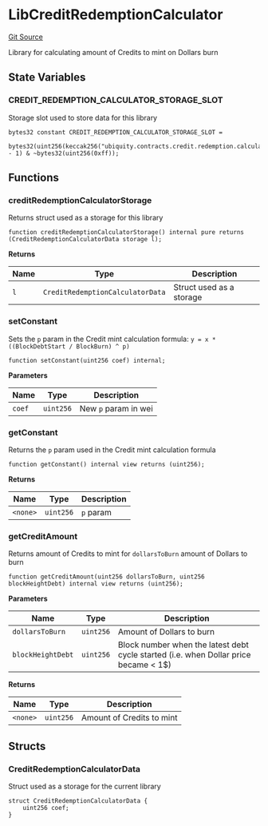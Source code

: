 # LibCreditRedemptionCalculator
[Git Source](https://github.com/ubiquity/ubiquity-dollar/blob/565aaa6bed7cb481fd57c9fc6a7b1052ff2aa816/src/dollar/libraries/LibCreditRedemptionCalculator.sol)

Library for calculating amount of Credits to mint on Dollars burn


## State Variables
### CREDIT_REDEMPTION_CALCULATOR_STORAGE_SLOT
Storage slot used to store data for this library


```solidity
bytes32 constant CREDIT_REDEMPTION_CALCULATOR_STORAGE_SLOT =
    bytes32(uint256(keccak256("ubiquity.contracts.credit.redemption.calculator.storage")) - 1) & ~bytes32(uint256(0xff));
```


## Functions
### creditRedemptionCalculatorStorage

Returns struct used as a storage for this library


```solidity
function creditRedemptionCalculatorStorage() internal pure returns (CreditRedemptionCalculatorData storage l);
```
**Returns**

|Name|Type|Description|
|----|----|-----------|
|`l`|`CreditRedemptionCalculatorData`|Struct used as a storage|


### setConstant

Sets the `p` param in the Credit mint calculation formula:
`y = x * ((BlockDebtStart / BlockBurn) ^ p)`


```solidity
function setConstant(uint256 coef) internal;
```
**Parameters**

|Name|Type|Description|
|----|----|-----------|
|`coef`|`uint256`|New `p` param in wei|


### getConstant

Returns the `p` param used in the Credit mint calculation formula


```solidity
function getConstant() internal view returns (uint256);
```
**Returns**

|Name|Type|Description|
|----|----|-----------|
|`<none>`|`uint256`|`p` param|


### getCreditAmount

Returns amount of Credits to mint for `dollarsToBurn` amount of Dollars to burn


```solidity
function getCreditAmount(uint256 dollarsToBurn, uint256 blockHeightDebt) internal view returns (uint256);
```
**Parameters**

|Name|Type|Description|
|----|----|-----------|
|`dollarsToBurn`|`uint256`|Amount of Dollars to burn|
|`blockHeightDebt`|`uint256`|Block number when the latest debt cycle started (i.e. when Dollar price became < 1$)|

**Returns**

|Name|Type|Description|
|----|----|-----------|
|`<none>`|`uint256`|Amount of Credits to mint|


## Structs
### CreditRedemptionCalculatorData
Struct used as a storage for the current library


```solidity
struct CreditRedemptionCalculatorData {
    uint256 coef;
}
```

